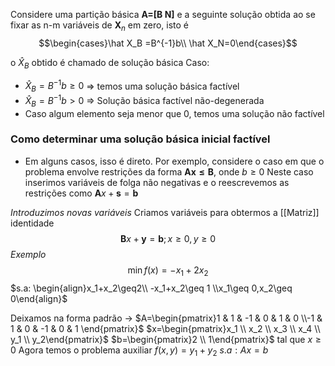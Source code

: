 Considere uma partição básica $\textbf{A=[B~N]}$ e a seguinte solução obtida ao se fixar as n-m variáveis de $\textbf{X}_n$ em zero, isto é
$$\begin{cases}\hat X_B =B^{-1}b\\ \hat X_N=0\end{cases}$$

o $\hat X_B$ obtido é chamado de solução básica
Caso:
- $\hat X_B=B^{-1}b\geq 0$ => temos uma solução básica factível 
- $\hat X_B=B^{-1}b>0$ => Solução básica factível não-degenerada
- Caso algum elemento seja menor que 0, temos uma solução não factível

### Como determinar uma solução básica inicial factível
- Em alguns casos, isso é direto. Por exemplo, considere o caso em que o problema envolve restrições da forma $\mathbf{Ax\leq B}$, onde $b\geq 0$ 
Neste caso inserimos variáveis de folga não negativas e o reescrevemos as restrições como $\mathbf{A}x+\mathbf{s}=\mathbf{b}$ 

*Introduzimos novas variáveis*
Criamos variáveis para obtermos a [[Matriz]] identidade
$$\mathbf{B}x+\mathbf y=\mathbf{b};x\geq0,y\geq 0$$
*Exemplo*
$$\min f(x)=-x_1+2x_2$$
$s.a: \begin{align}x_1+x_2\geq2\\ -x_1+x_2\geq 1 \\x_1\geq 0,x_2\geq 0\end{align}$

Deixamos na forma padrão ->
$A=\begin{pmatrix}1 & 1 & -1 & 0 & 1 & 0 \\-1 & 1 & 0 & -1 & 0 & 1 \end{pmatrix}$ $x=\begin{pmatrix}x_1 \\ x_2 \\ x_3 \\ x_4 \\ y_1 \\ y_2\end{pmatrix}$  $b=\begin{pmatrix}2 \\ 1\end{pmatrix}$
tal que $x\geq 0$ 
Agora temos o problema auxiliar
$f(x,y) = y_1+y_2$
$s.a:Ax=b$ 